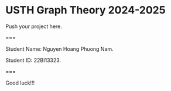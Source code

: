 # USTH Graph Theory 2024-2025

Push your project here.

===

Student Name: Nguyen Hoang Phuong Nam.

Student ID: 22BI13323.

===

Good luck!!!
